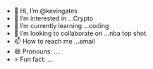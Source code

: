 - 👋 Hi, I’m @kevingates
- 👀 I’m interested in ...Crypto
- 🌱 I’m currently learning ...coding
- 💞️ I’m looking to collaborate on ...nba top shot
- 📫 How to reach me ...email
- 😄 Pronouns: ...
- ⚡ Fun fact: ...

<!---
Pshelby83833/Pshelby83833 is a ✨ special ✨ repository because its `README.md` (this file) appears on your GitHub profile.
You can click the Preview link to take a look at your changes.
--->
